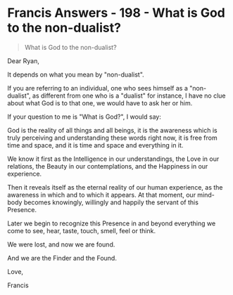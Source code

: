 # Francis Answers - 198 - What is God to the non-dualist?

>What is God to the non-dualist?

Dear Ryan,

It depends on what you mean by "non-dualist".

If you are referring to an individual, one who sees himself as a "non-dualist", as different from one who is a "dualist" for instance, I have no clue about what God is to that one, we would have to ask her or him.

If your question to me is "What is God?", I would say:

God is the reality of all things and all beings, it is the awareness which is truly perceiving and understanding these words right now, it is free from time and space, and it is time and space and everything in it.

We know it first as the Intelligence in our understandings, the Love in our relations, the Beauty in our contemplations, and the Happiness in our experience.

Then it reveals itself as the eternal reality of our human experience, as the awareness in which and to which it appears. At that moment, our mind-body becomes knowingly, willingly and happily the servant of this Presence.

Later we begin to recognize this Presence in and beyond everything we come to see, hear, taste, touch, smell, feel or think.

We were lost, and now we are found.

And we are the Finder and the Found.

Love,

Francis

